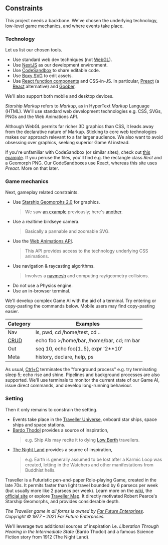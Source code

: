 ## Constraints

This project needs a backbone.
We've chosen the underlying technology, low-level game mechanics, and where events take place.

### Technology

Let us list our chosen tools.

- Use standard web dev techniques (not [WebGL](https://developer.mozilla.org/en-US/docs/Web/API/WebGL_API)).
- Use [NextJS](https://nextjs.org/) as our development environment.
- Use [CodeSandbox](https://codesandbox.io) to share editable code.
- Use [Boxy SVG](https://boxy-svg.com/) to edit assets.
- Use [React function components](https://reactjs.org/docs/components-and-props.html#function-and-class-components) and CSS-in-JS. In particular, [Preact](https://www.npmjs.com/package/preact) (a [React](https://reactjs.org/) alternative) and [Goober](https://www.npmjs.com/package/goober).

We'll also support both mobile and desktop devices.

<!-- NOTE italics inside link currently unsupported -->

_Starship Markup_ refers to _Markup_, as in HyperText _Markup_ Language (HTML).
We'll use standard web development technologies e.g. CSS, SVGs, PNGs and the Web Animations API.

<aside>

Although WebGL permits far richer 3D graphics than CSS,
it leads away from the declarative nature of Markup.
Sticking to core web technologies makes our approach relevant to a far larger audience.
We also want to avoid obsessing over graphics, seeking superior Game AI instead.

</aside>

If you're unfamiliar with CodeSandbox (or similar sites), check out  [this example](https://codesandbox.io/s/rogue-markup-panzoom-yq060?file=/src/panzoom/PanZoom.jsx  "@new-tab").
If you peruse the files, you'll find e.g. the rectangle class _Rect_ and a Geomorph PNG.
Our CodeSandboxes use React, whereas this site uses _Preact_.
More on that later.

### Game mechanics

Next, gameplay related constraints.

- Use [Starship Geomorphs 2.0](http://travellerrpgblog.blogspot.com/2018/10/the-starship-geomorphs-book-if-finally.html) for graphics.
  > We saw [an example](/pics/g-301--bridge.debug.x2.png "@new-tab") previously; 
  > here's [another](/pics/g-302--xboat-repair-bay.debug.png  "@new-tab").
- Use a realtime birdseye camera.
  > Basically a pannable and zoomable SVG.
- Use the [Web Animations API](https://developer.mozilla.org/en-US/docs/Web/API/Web_Animations_API/Using_the_Web_Animations_API).
  > This API provides access to the technology underlying CSS animations.
- Use navigation & raycasting algorithms.
  > Involves a [navmesh](https://en.wikipedia.org/wiki/Navigation_mesh#:~:text=A%20navigation%20mesh%2C%20or%20navmesh,video%20game%20AI%20in%202000.) and computing ray/geometry collisions.
- Do not use a Physics engine.
- Use an in-browser terminal.

We'll develop complex Game AI with the aid of a terminal.
Try entering or copy-pasting the commands below. Mobile users may find copy-pasting easier.

  | Category | Examples  |
  | ------- | ---------- |
  | Nav | <span class="cmd">ls</span>, <span class="cmd">pwd</span>, <span class="cmd">cd /home/test</span>, <span class="cmd">cd ..</span> |
  | [CRUD](https://en.wikipedia.org/wiki/Create,_read,_update_and_delete "@new-tab") | <span class="cmd">echo foo >/home/bar</span>, <span class="cmd">/home/bar</span>, <span class="cmd">cd; rm bar</span> |
  | Out | <span class="cmd">seq 10</span>, <span class="cmd">echo foo{1..5}</span>, <span class="cmd">expr '2**10'</span> |
  | Meta | <span class="cmd">history</span>, <span class="cmd"> declare</span>, <span class="cmd">help</span>, <span class="cmd"> ps</span> |

  <div
    class="tabs"
    name="terminal-demo"
    height="300"
    tabs="[
      { key: 'terminal', filepath: 'test' },
      { key: 'terminal', filepath: 'other' },
    ]"
  ></div>

As usual, [Ctrl+C](#command "sigkill test") terminates the "foreground process" e.g. try terminating <span class="cmd">sleep 5; echo rise and shine</span>.
Pipelines and background processes are also supported.
We'll use terminals to monitor the current state of our Game AI, issue direct commands, and develop long-running behaviour.

### Setting

Then it only remains to constrain the setting.

- Events take place in the [Traveller Universe](https://travellermap.com/?p=-1.329!-23.768!3), onboard star ships, space ships and space stations.
- [Bardo Thodol](https://en.wikipedia.org/wiki/Bardo_Thodol) provides a source of inspiration,
  >  e.g. Ship AIs may recite it to dying [Low Berth](https://wiki.travellerrpg.com/Low_Berth_Rack "@new-tab") travellers.
- [The Night Land](https://en.wikipedia.org/wiki/The_Night_Land) provides a source of inspiration,
  > e.g. Earth is generally assumed to be lost after a Karmic Loop was created, letting in the Watchers and other manifestations from Buddhist hells.

Traveller is a Futuristic pen-and-paper Role-playing Game, created in the late 70s.
It permits faster than light travel bounded by 6 parsecs per week (but usually more like 2 parsecs per week).
Learn more on the [wiki](https://wiki.travellerrpg.com/Jump_Drive), the [official site](https://www.farfuture.net/) or explore [Traveller Map](https://travellermap.com/).
It directly motivated Robert Pearce's Starship Geomorphs, and provides considerable depth.

<aside>

_The Traveller game in all forms is owned by [Far Future Enterprises](https://www.farfuture.net/). Copyright © 1977 – 2021 Far Future Enterprises._

</aside>

We'll leverage two additional sources of inspiration i.e. _Liberation Through Hearing in the Intermediate State_ (Bardo Thodol) and a famous Science Fiction story from 1912 (The Night Land).